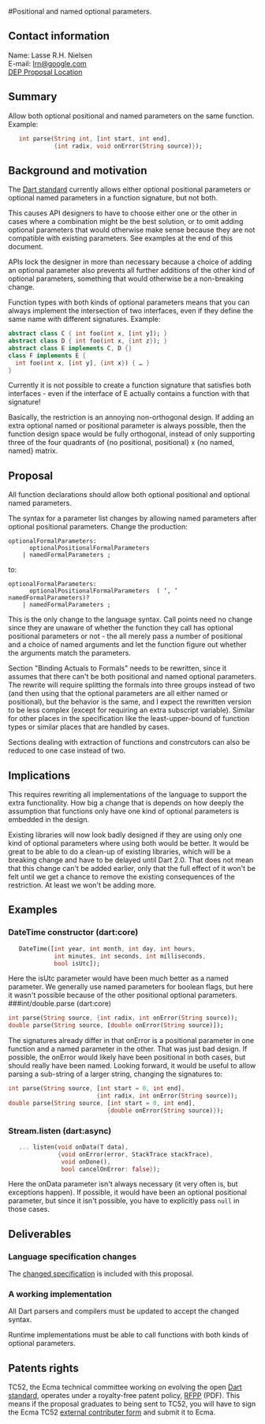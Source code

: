 #Positional and named optional parameters.

## Contact information

Name: Lasse R.H. Nielsen  
E-mail: lrn@google.com  
[DEP Proposal Location][]  

## Summary

Allow both optional positional and named parameters on the same function.
Example:
```dart
   int parse(String int, [int start, int end],
             {int radix, void onError(String source)});
```

## Background and motivation
The [Dart standard][] currently allows either optional positional parameters or optional named parameters in a function signature, but not both.

This causes API designers to have to choose either one or the other in cases where a combination might be the best solution, or to omit adding optional parameters that would otherwise make sense because they are not compatible with existing parameters. See examples at the end of this document.

APIs lock the designer in more than necessary because a choice of adding an optional parameter also prevents all further additions of the other kind of optional parameters, something that would otherwise be a non-breaking change.

Function types with both kinds of optional parameters means that you can always implement the intersection of two interfaces, even if they define the same name with different signatures.
Example:
```dart
abstract class C { int foo(int x, [int y]); }
abstract class D { int foo(int x, {int z}); }
abstract class E implements C, D {}
class F implements E {
  int foo(int x, [int y], {int x}) { … }
}
```

Currently it is not possible to create a function signature that satisfies both interfaces - even if the interface of E actually contains a function with that signature!

Basically, the restriction is an annoying non-orthogonal design. If adding an extra optional named or positional parameter is always possible, then the function design space would be fully orthogonal, instead of only supporting three of the four quadrants of {no positional, positional} x {no named, named} matrix.

## Proposal
All function declarations should allow both optional positional and optional named parameters.

The syntax for a parameter list changes by allowing named parameters after optional positional parameters. Change the production:
```
optionalFormalParameters:
      optionalPositionalFormalParameters
    | namedFormalParameters ;
```
to:
```
optionalFormalParameters:
      optionalPositionalFormalParameters  ( ‘, ’ namedFormalParameters)?
    | namedFormalParameters ;
```

This is the only change to the language syntax. Call points need no change since they are unaware of whether the function they call has optional positional parameters or not - the all merely pass a number of positional and a choice of named arguments and let the function figure out whether the arguments match the parameters.

Section "Binding Actuals to Formals" needs to be rewritten, since it assumes that there can't be both positional and named optional parameters. The rewrite will require splitting the formals into three groups instead of two (and then using that the optional parameters are all either named or positional), but the behavior is the same, and I expect the rewritten version to be less complex (except for requiring an extra subscript variable). Similar for other places in the specification like the least-upper-bound of function types or similar places that are handled by cases.

Sections dealing with extraction of functions and constrcutors can also be reduced to one case instead of two.

## Implications
This requires rewriting all implementations of the language to support the extra functionality. How big a change that is depends on how deeply the assumption that functions only have one kind of optional parameters is embedded in the design.

Existing libraries will now look badly designed if they are using only one kind of optional parameters where using both would be better. It would be great to be able to do a clean-up of existing libraries, which will be a breaking change and have to be delayed until Dart 2.0. That does not mean that this change can't be added earlier, only that the full effect of it won't be felt until we get a chance to remove the existing consequences of the restriction. At least we won't be adding more.

## Examples
### DateTime constructor (dart:core)
```dart
   DateTime([int year, int month, int day, int hours,
             int minutes, int seconds, int milliseconds,
             bool isUtc]);
```
Here the isUtc parameter would have been much better as a named parameter. We generally use named parameters for boolean flags, but here it wasn't possible because of the other positional optional parameters.
###int/double.parse (dart:core)
```dart
int parse(String source, {int radix, int onError(String source));
double parse(String source, [double onError(String source)]);
```
The signatures already differ in that onError is a positional parameter in one function and a named parameter in the other. That was just bad design. If possible, the onError would likely have been positional in both cases, but should really have been named. Looking forward, it would be useful to allow parsing a sub-string of a larger string, changing the signatures to:
```dart
int parse(String source, [int start = 0, int end],
                         {int radix, int onError(String source));
double parse(String source, [int start = 0, int end],
                            {double onError(String source)});
```
### Stream.listen (dart:async)
```dart
   ... listen(void onData(T data),
              {void onError(error, StackTrace stackTrace),
               void onDone(),
               bool cancelOnError: false});
```
Here the onData parameter isn't always necessary (it very often is, but exceptions happen). If possible, it would have been an optional positional parameter, but since it isn't possible, you have to explicitly pass `null` in those cases.

## Deliverables

### Language specification changes

The [changed specification] is included with this proposal.

### A working implementation

All Dart parsers and compilers must be updated to accept the changed syntax.

Runtime implementations must be able to call functions with both kinds of optional parameters.

## Patents rights

TC52, the Ecma technical committee working on evolving the open [Dart standard][], operates under a royalty-free patent policy, [RFPP][] (PDF). This means if the proposal graduates to being sent to TC52, you will have to sign the Ecma TC52 [external contributer form]() and submit it to Ecma.

[DEP Proposal Location]: https://github.com/lrhn/dep-optionals/
[changed specification]: https://github.com/lrhn/dep-optionals/blob/master/dartLangSpec.tex
[dart standard]: http://www.ecma-international.org/publications/standards/Ecma-408.htm
[rfpp]: http://www.ecma-international.org/memento/TC52%20policy/Ecma%20Experimental%20TC52%20Royalty-Free%20Patent%20Policy.pdf
[form]: http://www.ecma-international.org/memento/TC52%20policy/Contribution%20form%20to%20TC52%20Royalty%20Free%20Task%20Group%20as%20a%20non-member.pdf
